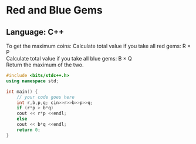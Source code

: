 # Red and Blue Gems

## Language: C++

To get the maximum coins:
Calculate total value if you take all red gems: R × P  
Calculate total value if you take all blue gems: B × Q  
Return the maximum of the two.

```cpp
#include <bits/stdc++.h>
using namespace std;

int main() {
	// your code goes here
    int r,b,p,q; cin>>r>>b>>p>>q;
    if (r*p > b*q)
    cout << r*p <<endl;
    else
    cout << b*q <<endl;
    return 0;
}
```
